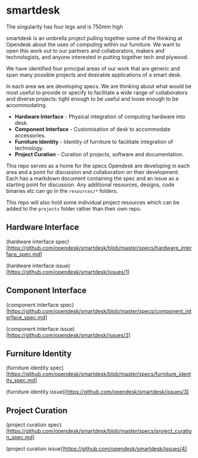 # smartdesk

The singularity has four legs and is 750mm high

smartdesk is an umbrella project pulling together some of the thinking at Opendesk about the uses of computing within our furniture. We want to open this work out to our partners and collaborators, makers and technologists, and anyone interested in putting together tech and plywood. 

We have identified four principal areas of our work that are generic and span many possible projects and desirable applications of a smart desk.

In each area we are developing specs. We are thinking about what would be most useful to provide or specify to facilitate a wide range of collaborators and diverse projects: tight enough to be useful and loose enough to be accommodating.

- **Hardware Interface**  - Physical integration of computing hardware into desk.
- **Component Interface** - Customisation of desk to accommodate accessories.
- **Furniture Identity** - Identity of furniture to facilitate integration of technology.
- **Project Curation** - Curation of projects, software and documentation.

This repo serves as a home for the specs Opendesk are developing in each area and a point for discussion and collaboration on their development. Each has a markdown document containing the spec and an issue as a starting point for discussion. Any additional resources, designs, code binaries etc can go in the `resources/*` folders.

This repo will also hold some individual project resources which can be added to the `projects` folder rather than their own repo.

## Hardware Interface

(hardware interface spec)[https://github.com/opendesk/smartdesk/blob/master/specs/hardware_interface_spec.md]

(hardware interface issue)[https://github.com/opendesk/smartdesk/issues/1]

## Component Interface

(component interface spec)[https://github.com/opendesk/smartdesk/blob/master/specs/component_interface_spec.md]

(component interface issue)[https://github.com/opendesk/smartdesk/issues/2]

## Furniture Identity

(furniture identity spec)[https://github.com/opendesk/smartdesk/blob/master/specs/furniture_identity_spec.md]

(furniture identity issue)[https://github.com/opendesk/smartdesk/issues/3]

## Project Curation

(project curation spec)[https://github.com/opendesk/smartdesk/blob/master/specs/project_curation_spec.md]

(project curation issue)[https://github.com/opendesk/smartdesk/issues/4]



